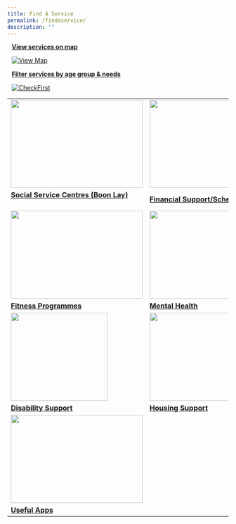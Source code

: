 ```yaml
---
title: Find A Service
permalink: /findaservice/
description: ""
---
```

<div class="row">
	<div style="margin: 10px;" class="col"> <p><b><u>View services on map</u></b></p>
		<a href="/map/"><img alt="View Map" src="https://dabuttonfactory.com/button.png?t=View+Map&amp;f=Ubuntu-Bold&amp;ts=45&amp;tc=fff&amp;hp=45&amp;vp=20&amp;c=20&amp;bgt=unicolored&amp;bgc=999"></a></div>
	<div style="margin: 10px;" class="col"> <p><b><u>Filter services by age group &amp; needs</u></b></p><p>
		<a href="/check-first/"><img alt="CheckFirst" src="https://www.checkfirst.gov.sg/assets/checkfirst-logo.svg"></a></p></div>
	</div>
<table>
	<tbody><tr>
		<td><img src="https://img.freepik.com/free-vector/charity-flat-color-illustration-with-young-volunteer-characters-caring-elderly-disabled-person-vector-illustration_1284-73382.jpg?w=1380&amp;t=st=1691066694~exp=1691067294~hmac=91aecb39ef15ae8ff04e3aca58cc8b5a3140560fe1dd4fd86c70941d6dd2515d" style="height:200px;width:300px"></td>
		<td><img src="https://supportgowhere.life.gov.sg/static/Financial-5d84d4c0.svg" style="height:200px;width:220px"></td>
		<td><img src="https://img.freepik.com/free-vector/tiny-office-employees-working-abstract-caring-hands_74855-19924.jpg?w=996&amp;t=st=1691067865~exp=1691068465~hmac=0d3c88a1c5290203f75702e69a620d5d9110c1dda638168c1c891011e1161d93" style="height:200px;width:300px"></td>
	</tr>
<tr>
		<td><b><a href="/findaservice/ssc/">Social Service Centres (Boon Lay)</a></b><br><br></td> 
		<td><b><a href="/findaservice/financialsupport"> Financial Support/Schemes</a></b><br></td>
		<td><b><a href="/findaservice/community/">Community Programmes</a></b><br>
	</td></tr>
<tr>
	<td><img src="https://img.freepik.com/free-vector/stretching-exercises-concept-illustration_114360-8922.jpg?w=996&amp;t=st=1691067817~exp=1691068417~hmac=6f2309f35bff1ec07aad23784c1220e2e18b7d9bfbd757785c533753c064c8d5" style="height:200px;width:300px"></td>
		<td><img src="https://mindline.sg/media/IXJM-landing_page_logo_general_413f630be3.svg" style="height:200px;width:220px"></td>
		<td><img src="https://img.freepik.com/free-vector/flat-hand-drawn-patient-taking-medical-examination_52683-57829.jpg?w=996&amp;t=st=1691066904~exp=1691067504~hmac=18aa5190bf48471d779b17810c92b19f2f333107f93341a02dace8f7f6bdfe21" style="height:200px;width:300px"></td>
	</tr>
	<tr>
		<td><b><a href="/findaservice/fitness/">Fitness Programmes</a></b><br></td>
		<td><b><a href="/findaservice/mental-health/"> Mental Health</a></b><br></td>
		<td><b><a href="/findaservice/healthandmedical/">Health &amp; Medical</a></b><br></td></tr>
<tr>
		<td><img src="https://img.freepik.com/free-vector/hand-drawn-people-with-disabilities-illustration_23-2149676516.jpg?w=996&amp;t=st=1691066934~exp=1691067534~hmac=a0e36298d71c833769fe2a9d5ce3d0e580314e10200caf2a1ae4718cceb165e3" style="height:200px;width:220px"></td>
		<td><img src="https://img.freepik.com/free-vector/beautiful-home_24877-50819.jpg?w=740&amp;t=st=1691066987~exp=1691067587~hmac=24ee1340e689ee13a51b1fa3ed206c9faf1c8134089ef88fcd9c7a70e4163d77" style="height:200px;width:300px"></td>
	<td><img src="https://img.freepik.com/free-vector/hand-drawn-flat-design-food-bank-illustration_23-2149354223.jpg?w=740&amp;t=st=1691067066~exp=1691067666~hmac=757bb5fab11faa60b64e8806732ba7ce3ed8970c513e5665c2fc430164c9c414" style="height:200px;width:300px"></td>
	</tr>
<tr>
		<td><b><a href="/findaservice/disabilitysupport/">Disability Support</a></b><br></td>
		<td><b><a href="/findaservice/housingsupport/"> Housing Support</a></b><br>
			</td><td><b><a href="/findaservice/foodsupport/">Food Support</a></b><br>
			</td></tr>
		<tr>
	<td><img src="https://d33wubrfki0l68.cloudfront.net/301f1bd08de1829e615ad2b2a4aed5228d50fc40/d9db8/images/community/headerimages/apps-for-you.png" style="height:200px;width:300px"></td>
			</tr>
<tr>
		<td><b><a href="https://www.smartnation.gov.sg/community/apps-for-you/">Useful Apps</a></b><br></td>
</tr></tbody></table><p></p>